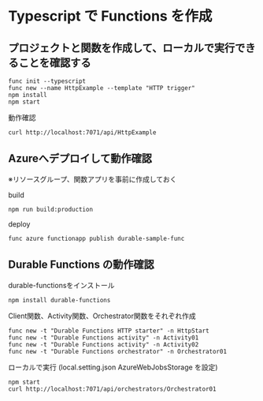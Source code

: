 # Typescript で Functions を作成


## プロジェクトと関数を作成して、ローカルで実行できることを確認する

```
func init --typescript
func new --name HttpExample --template "HTTP trigger"
npm install
npm start
```

動作確認
```
curl http://localhost:7071/api/HttpExample
```

## Azureへデプロイして動作確認

※リソースグループ、関数アプリを事前に作成しておく

build
```
npm run build:production
```

deploy
```
func azure functionapp publish durable-sample-func
```

## Durable Functions の動作確認

durable-functionsをインストール
```
npm install durable-functions
```

Client関数、Activity関数、Orchestrator関数をそれぞれ作成
```
func new -t "Durable Functions HTTP starter" -n HttpStart
func new -t "Durable Functions activity" -n Activity01
func new -t "Durable Functions activity" -n Activity02
func new -t "Durable Functions orchestrator" -n Orchestrator01
```

ローカルで実行 (local.setting.json AzureWebJobsStorage を設定)
```
npm start
curl http://localhost:7071/api/orchestrators/Orchestrator01
```